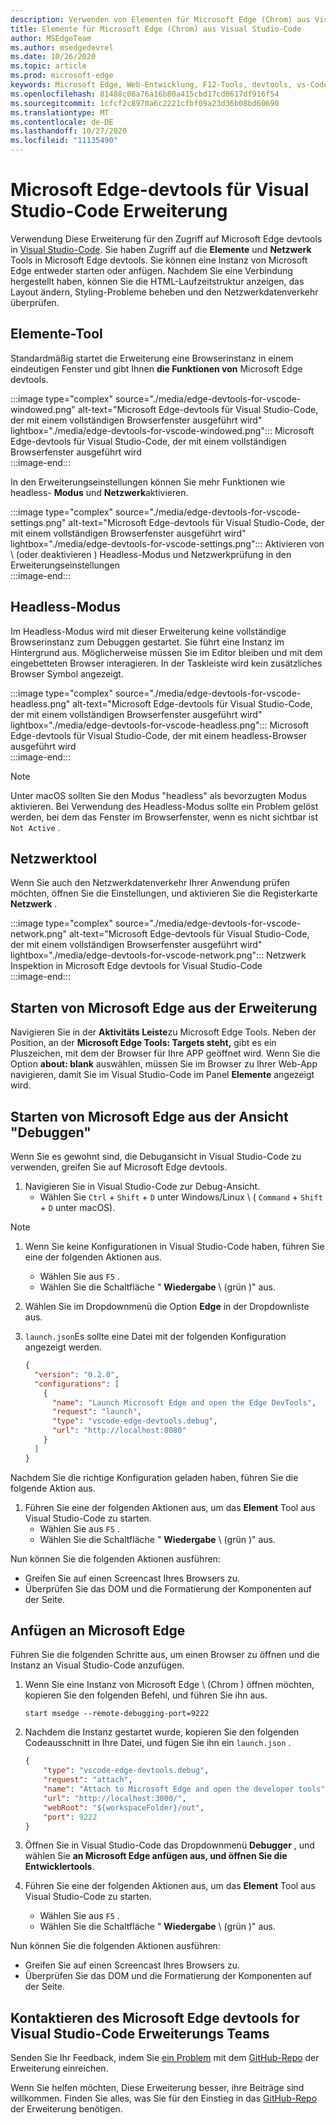 ```yaml
---
description: Verwenden von Elementen für Microsoft Edge (Chrom) aus Visual Studio-Code
title: Elemente für Microsoft Edge (Chrom) aus Visual Studio-Code
author: MSEdgeTeam
ms.author: msedgedevrel
ms.date: 10/26/2020
ms.topic: article
ms.prod: microsoft-edge
keywords: Microsoft Edge, Web-Entwicklung, F12-Tools, devtools, vs-Code, Visual Studio-Code, Elemente
ms.openlocfilehash: 81488c08a76a16b80a415cbd17cd0617df916f54
ms.sourcegitcommit: 1cfcf2c8970a6c2221cfbf09a23d36b08bd60690
ms.translationtype: MT
ms.contentlocale: de-DE
ms.lasthandoff: 10/27/2020
ms.locfileid: "11135490"
---
```

# Microsoft Edge-devtools für Visual Studio-Code Erweiterung  

Verwendung <!--the [Microsoft Edge DevTools for Visual Studio Code][VisualstudioMarketplaceElementsMicrosoftEdgeChromium] -->Diese Erweiterung für den Zugriff auf Microsoft Edge devtools in [Visual Studio-Code][VisualstudioCode].  Sie haben Zugriff auf die **Elemente** und **Netzwerk** Tools in Microsoft Edge devtools.  Sie können eine Instanz von Microsoft Edge entweder starten oder anfügen.  Nachdem Sie eine Verbindung hergestellt haben, können Sie die HTML-Laufzeitstruktur anzeigen, das Layout ändern, Styling-Probleme beheben und den Netzwerkdatenverkehr überprüfen.  

## Elemente-Tool  

Standardmäßig startet die Erweiterung eine Browserinstanz in einem eindeutigen Fenster und gibt Ihnen **die Funktionen von** Microsoft Edge devtools.  

:::image type="complex" source="./media/edge-devtools-for-vscode-windowed.png" alt-text="Microsoft Edge-devtools für Visual Studio-Code, der mit einem vollständigen Browserfenster ausgeführt wird" lightbox="./media/edge-devtools-for-vscode-windowed.png":::
   Microsoft Edge-devtools für Visual Studio-Code, der mit einem vollständigen Browserfenster ausgeführt wird  
:::image-end:::  

In den Erweiterungseinstellungen können Sie mehr Funktionen wie headless- **Modus** und **Netzwerk**aktivieren.  

:::image type="complex" source="./media/edge-devtools-for-vscode-settings.png" alt-text="Microsoft Edge-devtools für Visual Studio-Code, der mit einem vollständigen Browserfenster ausgeführt wird" lightbox="./media/edge-devtools-for-vscode-settings.png":::
   Aktivieren von \ (oder deaktivieren \) Headless-Modus und Netzwerkprüfung in den Erweiterungseinstellungen  
:::image-end:::  

## Headless-Modus  

Im Headless-Modus wird mit dieser Erweiterung keine vollständige Browserinstanz zum Debuggen gestartet.  Sie führt eine Instanz im Hintergrund aus.  Möglicherweise müssen Sie im Editor bleiben und mit dem eingebetteten Browser interagieren.  In der Taskleiste wird kein zusätzliches Browser Symbol angezeigt.  

:::image type="complex" source="./media/edge-devtools-for-vscode-headless.png" alt-text="Microsoft Edge-devtools für Visual Studio-Code, der mit einem vollständigen Browserfenster ausgeführt wird" lightbox="./media/edge-devtools-for-vscode-headless.png":::
   Microsoft Edge-devtools für Visual Studio-Code, der mit einem headless-Browser ausgeführt wird  
:::image-end:::  

> [!NOTE]
> Unter macOS sollten Sie den Modus "headless" als bevorzugten Modus aktivieren.  Bei Verwendung des Headless-Modus sollte ein Problem gelöst werden, bei dem das Fenster im Browserfenster, wenn es nicht sichtbar ist `Not Active` .  

## Netzwerktool  

Wenn Sie auch den Netzwerkdatenverkehr Ihrer Anwendung prüfen möchten, öffnen Sie die Einstellungen, und aktivieren Sie die Registerkarte **Netzwerk** .  

:::image type="complex" source="./media/edge-devtools-for-vscode-network.png" alt-text="Microsoft Edge-devtools für Visual Studio-Code, der mit einem vollständigen Browserfenster ausgeführt wird" lightbox="./media/edge-devtools-for-vscode-network.png":::
    Netzwerk Inspektion in Microsoft Edge devtools for Visual Studio-Code  
:::image-end:::  

## Starten von Microsoft Edge aus der Erweiterung  

Navigieren Sie in der **Aktivitäts Leiste**zu Microsoft Edge Tools.  Neben der Position, an der **Microsoft Edge Tools: Targets steht,** gibt es ein Pluszeichen, mit dem der Browser für Ihre APP geöffnet wird.  Wenn Sie die Option **about: blank** auswählen, müssen Sie im Browser zu Ihrer Web-App navigieren, damit Sie im Visual Studio-Code im Panel **Elemente** angezeigt wird.  

## Starten von Microsoft Edge aus der Ansicht "Debuggen"  

Wenn Sie es gewohnt sind, die Debugansicht in Visual Studio-Code zu verwenden, greifen Sie auf Microsoft Edge devtools.  

1.  Navigieren Sie in Visual Studio-Code zur Debug-Ansicht. 
    *   Wählen Sie `Ctrl` + `Shift` + `D` unter Windows/Linux \ ( `Command` + `Shift` + `D` unter macOS).  

<!--TODO:  Is this section intended to be optional  -->  
> [!NOTE]
> 1.  Wenn Sie keine Konfigurationen in Visual Studio-Code haben, führen Sie eine der folgenden Aktionen aus.  
>     *   Wählen Sie aus `F5` .  
>     *   Wählen Sie die Schaltfläche " **Wiedergabe** \ (grün \)" aus.  
> 1.  Wählen Sie im Dropdownmenü die Option **Edge** in der Dropdownliste aus.  
> 1.  `launch.json`Es sollte eine Datei mit der folgenden Konfiguration angezeigt werden.  
>     
>     ```json
>     {
>       "version": "0.2.0",
>       "configurations": [
>         {
>           "name": "Launch Microsoft Edge and open the Edge DevTools",
>           "request": "launch",
>           "type": "vscode-edge-devtools.debug",
>           "url": "http://localhost:8080"
>         }
>       ]
>     }
>     ```  
>     
> Nachdem Sie die richtige Konfiguration geladen haben, führen Sie die folgende Aktion aus.  

1.  Führen Sie eine der folgenden Aktionen aus, um das **Element** Tool aus Visual Studio-Code zu starten. 
    *   Wählen Sie aus `F5` .  
    *   Wählen Sie die Schaltfläche " **Wiedergabe** \ (grün \)" aus.  
         
Nun können Sie die folgenden Aktionen ausführen:  

*   Greifen Sie auf einen Screencast Ihres Browsers zu.  
*   Überprüfen Sie das DOM und die Formatierung der Komponenten auf der Seite.  

## Anfügen an Microsoft Edge  

Führen Sie die folgenden Schritte aus, um einen Browser zu öffnen und die Instanz an Visual Studio-Code anzufügen. 

1.  Wenn Sie eine Instanz von Microsoft Edge \ (Chrom \) öffnen möchten, kopieren Sie den folgenden Befehl, und führen Sie ihn aus.  
    
    ```shell
    start msedge --remote-debugging-port=9222
    ```  
    
1.  Nachdem die Instanz gestartet wurde, kopieren Sie den folgenden Codeausschnitt in Ihre Datei, und fügen Sie ihn ein `launch.json` .  
    
    ```json
    {
        "type": "vscode-edge-devtools.debug",
        "request": "attach",
        "name": "Attach to Microsoft Edge and open the developer tools",
        "url": "http://localhost:3000/",
        "webRoot": "${workspaceFolder}/out",
        "port": 9222
    }
    ```  
    
1.  Öffnen Sie in Visual Studio-Code das Dropdownmenü **Debugger** , und wählen Sie **an Microsoft Edge anfügen aus, und öffnen Sie die Entwicklertools**.  
1.  Führen Sie eine der folgenden Aktionen aus, um das **Element** Tool aus Visual Studio-Code zu starten. 
    *   Wählen Sie aus `F5` .  
    *   Wählen Sie die Schaltfläche " **Wiedergabe** \ (grün \)" aus.  
         
Nun können Sie die folgenden Aktionen ausführen:  

*   Greifen Sie auf einen Screencast Ihres Browsers zu.  
*   Überprüfen Sie das DOM und die Formatierung der Komponenten auf der Seite.  
    
## Kontaktieren des Microsoft Edge devtools for Visual Studio-Code Erweiterungs Teams  

Senden Sie Ihr Feedback, indem Sie [ein Problem][GithubMicrosoftVscodeEdgeDevtoolsNewIssue] mit dem [GitHub-Repo][GithubMicrosoftVscodeEdgeDevtools] der Erweiterung einreichen.  

Wenn Sie helfen möchten, <!--the Microsoft Edge DevTools for Visual Studio Code -->Diese Erweiterung besser, ihre Beiträge sind willkommen.  Finden Sie alles, was Sie für den Einstieg in das [GitHub-Repo][GithubMicrosoftVscodeEdgeDevtools] der Erweiterung benötigen.  

<!--links -->  

[VisualstudioCode]: https://code.visualstudio.com "Visual Studio-Code"  
[VisualStudioCodeDocs]: https://code.visualstudio.com/Docs "Dokumentation | Visual Studio-Code"   

[GithubMicrosoftVscodeEdgeDevtools]: https://github.com/Microsoft/vscode-edge-devtools "Microsoft/vscode-Edge-devtools | GitHub"  
[GithubMicrosoftVscodeEdgeDevtoolsNewIssue]: https://github.com/Microsoft/vscode-edge-devtools/issues/new "Neues Problem-Microsoft/vscode-Edge-devtools | GitHub"

[VisualstudioMarketplaceElementsMicrosoftEdgeChromium]: https://marketplace.visualstudio.com/items?itemName=ms-edgedevtools.vscode-edge-devtools "Microsoft Edge-Tools für vs-Code"  
